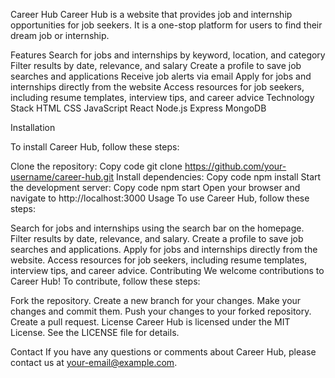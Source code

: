 Career Hub
Career Hub is a website that provides job and internship opportunities for job seekers. It is a one-stop platform for users to find their dream job or internship.

Features
Search for jobs and internships by keyword, location, and category
Filter results by date, relevance, and salary
Create a profile to save job searches and applications
Receive job alerts via email
Apply for jobs and internships directly from the website
Access resources for job seekers, including resume templates, interview tips, and career advice
Technology Stack
HTML
CSS
JavaScript
React
Node.js
Express
MongoDB

Installation


To install Career Hub, follow these steps:

Clone the repository:
Copy code
git clone https://github.com/your-username/career-hub.git
Install dependencies:
Copy code
npm install
Start the development server:
Copy code
npm start
Open your browser and navigate to http://localhost:3000
Usage
To use Career Hub, follow these steps:

Search for jobs and internships using the search bar on the homepage.
Filter results by date, relevance, and salary.
Create a profile to save job searches and applications.
Apply for jobs and internships directly from the website.
Access resources for job seekers, including resume templates, interview tips, and career advice.
Contributing
We welcome contributions to Career Hub! To contribute, follow these steps:

Fork the repository.
Create a new branch for your changes.
Make your changes and commit them.
Push your changes to your forked repository.
Create a pull request.
License
Career Hub is licensed under the MIT License. See the LICENSE file for details.

Contact
If you have any questions or comments about Career Hub, please contact us at your-email@example.com.



